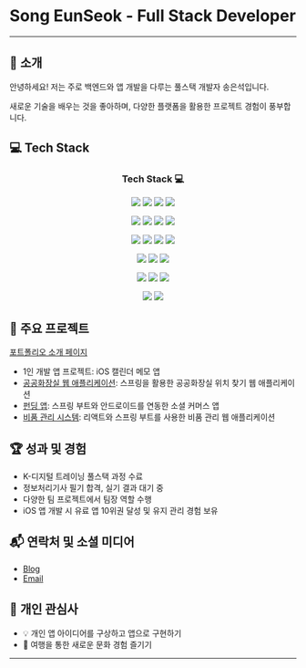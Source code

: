 # Song EunSeok - Full Stack Developer

---

## 👋 소개

안녕하세요! 저는 주로 백엔드와 앱 개발을 다루는 풀스택 개발자 송은석입니다.

새로운 기술을 배우는 것을 좋아하며, 다양한 플랫폼을 활용한 프로젝트 경험이 풍부합니다.

## 💻 Tech Stack

<h3 align="center">Tech Stack 💻</h3>

<!-- 백엔드 -->
<p align="center">
  <img src="https://img.shields.io/badge/Java-007396?style=for-the-badge&logo=openjdk&logoColor=white"/>
  <img src="https://img.shields.io/badge/Spring-6DB33F?style=for-the-badge&logo=spring&logoColor=white"/>
  <img src="https://img.shields.io/badge/MySQL-4479A1?style=for-the-badge&logo=mysql&logoColor=white"/>
  <img src="https://img.shields.io/badge/Oracle-F80000?style=for-the-badge&logo=oracle&logoColor=white"/>
</p>

<!-- 앱 개발 -->
<p align="center">
  <img src="https://img.shields.io/badge/Kotlin-0095D5?style=for-the-badge&logo=kotlin&logoColor=white"/>
  <img src="https://img.shields.io/badge/Android_Studio-3DDC84?style=for-the-badge&logo=androidstudio&logoColor=white"/>
  <img src="https://img.shields.io/badge/Swift-FA7343?style=for-the-badge&logo=swift&logoColor=white"/>
  <img src="https://img.shields.io/badge/Xcode-147EFB?style=for-the-badge&logo=xcode&logoColor=white"/>
</p>

<!-- 프론트엔드 -->
<p align="center">
  <img src="https://img.shields.io/badge/HTML5-E34F26?style=for-the-badge&logo=html5&logoColor=white"/>
  <img src="https://img.shields.io/badge/CSS3-1572B6?style=for-the-badge&logo=css3&logoColor=white"/>
  <img src="https://img.shields.io/badge/JavaScript-F7DF1E?style=for-the-badge&logo=javascript&logoColor=black"/>
  <img src="https://img.shields.io/badge/jQuery-0769AD?style=for-the-badge&logo=jquery&logoColor=white"/>
</p>
<p align="center">
  <img src="https://img.shields.io/badge/React-61DAFB?style=for-the-badge&logo=react&logoColor=black"/>
  <img src="https://img.shields.io/badge/Vite-646CFF?style=for-the-badge&logo=vite&logoColor=white"/>
  <img src="https://img.shields.io/badge/Bootstrap-7952B3?style=for-the-badge&logo=bootstrap&logoColor=white"/>
</p>

<!-- 기타 툴 -->
<p align="center">
  <img src="https://img.shields.io/badge/AWS-232F3E?style=for-the-badge&logo=amazonaws&logoColor=white"/>
  <img src="https://img.shields.io/badge/Amazon_S3-569A31?style=for-the-badge&logo=amazons3&logoColor=white"/>
  <img src="https://img.shields.io/badge/Git-F05032?style=for-the-badge&logo=git&logoColor=white"/>
</p>

<!-- 운영체제 -->
<p align="center">
  <img src="https://img.shields.io/badge/Windows-0078D6?style=for-the-badge&logo=microsoft-windows&logoColor=white"/>
  <img src="https://img.shields.io/badge/macOS-000000?style=for-the-badge&logo=apple&logoColor=white"/>
</p>

## 🚀 주요 프로젝트

[포트폴리오 소개 페이지](https://github.com/Ssong-Portfolio)

- 1인 개발 앱 프로젝트: iOS 캘린더 메모 앱
- [공공화장실 웹 애플리케이션](https://github.com/Ssong-Portfolio/PublicWC): 스프링을 활용한 공공화장실 위치 찾기 웹 애플리케이션
- [펀딩 앱](https://github.com/Ssong-Portfolio/Funding): 스프링 부트와 안드로이드를 연동한 소셜 커머스 앱
- [비품 관리 시스템](https://github.com/Ssong-Portfolio/YESIM): 리액트와 스프링 부트를 사용한 비품 관리 웹 애플리케이션

## 🏆 성과 및 경험

- K-디지털 트레이닝 풀스택 과정 수료
- 정보처리기사 필기 합격, 실기 결과 대기 중
- 다양한 팀 프로젝트에서 팀장 역할 수행
- iOS 앱 개발 시 유료 앱 10위권 달성 및 유지 관리 경험 보유

## 📬 연락처 및 소셜 미디어

- [Blog](https://fullstack405.github.io/blog/)
- [Email](mailto:406605@naver.com)

## 🌱 개인 관심사

- 💡 개인 앱 아이디어를 구상하고 앱으로 구현하기
- 🎨 여행을 통한 새로운 문화 경험 즐기기

---
